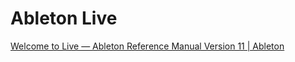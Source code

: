 # Ableton Live

[Welcome to Live — Ableton Reference Manual Version 11 | Ableton](https://www.ableton.com/en/manual/welcome-to-live/#pdf)